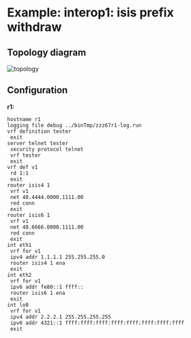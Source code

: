 # Example: interop1: isis prefix withdraw

## **Topology diagram**

![topology](/img/intop1-isis07.tst.png)

## **Configuration**

**r1:**
```
hostname r1
logging file debug ../binTmp/zzz67r1-log.run
vrf definition tester
 exit
server telnet tester
 security protocol telnet
 vrf tester
 exit
vrf def v1
 rd 1:1
 exit
router isis4 1
 vrf v1
 net 48.4444.0000.1111.00
 red conn
 exit
router isis6 1
 vrf v1
 net 48.6666.0000.1111.00
 red conn
 exit
int eth1
 vrf for v1
 ipv4 addr 1.1.1.1 255.255.255.0
 router isis4 1 ena
 exit
int eth2
 vrf for v1
 ipv6 addr fe80::1 ffff::
 router isis6 1 ena
 exit
int lo0
 vrf for v1
 ipv4 addr 2.2.2.1 255.255.255.255
 ipv6 addr 4321::1 ffff:ffff:ffff:ffff:ffff:ffff:ffff:ffff
 exit
```
